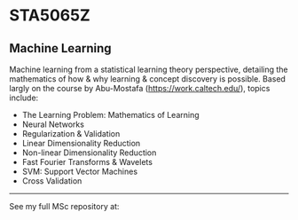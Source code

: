 # STA5065Z 
## Machine Learning

Machine learning from a statistical learning theory perspective, detailing the mathematics of how & why learning & concept discovery is possible. Based largly on the course by Abu-Mostafa (https://work.caltech.edu/), topics include:

- The Learning Problem: Mathematics of Learning
- Neural Networks
- Regularization & Validation
- Linear Dimensionality Reduction
- Non-linear Dimensionality Reduction
- Fast Fourier Transforms & Wavelets
- SVM: Support Vector Machines
- Cross Validation

----------------------------------------------------------------------------------------------------------

See my full MSc repository at:

